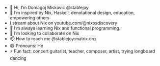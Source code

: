 - 👋 Hi, I’m Domagoj Miskovic @stablejoy
- 👀 I’m inspired by Nix, Haskell, denotational design, education, empowering others
- I stream about Nix on youtube.com/@nixosdiscovery
- 🌱 I’m always learning Nix and functional programming. 
- 💞️ I’m looking to collaborate on Nix
- 📫 How to reach me @stablejoy:matrix.org
- 😄 Pronouns: He
- ⚡ Fun fact: concert guitarist, teacher, composer, artist, trying longboard dancing

<!---
stablejoy/stablejoy is a ✨ special ✨ repository because its `README.md` (this file) appears on your GitHub profile.
You can click the Preview link to take a look at your changes.
--->
